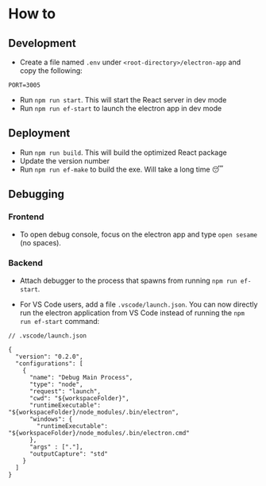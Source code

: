 # How to

## Development

- Create a file named `.env` under `<root-directory>/electron-app` and copy the following:

```
PORT=3005
```

- Run `npm run start`. This will start the React server in dev mode
- Run `npm run ef-start` to launch the electron app in dev mode

## Deployment

- Run `npm run build`. This will build the optimized React package
- Update the version number
- Run `npm run ef-make` to build the exe. Will take a long time 😴

## Debugging

### Frontend

- To open debug console, focus on the electron app and type `open sesame` (no spaces).

### Backend

- Attach debugger to the process that spawns from running `npm run ef-start`.

- For VS Code users, add a file `.vscode/launch.json`. You can now directly run the electron application from VS Code instead of running the  `npm run ef-start` command:

```
// .vscode/launch.json

{
  "version": "0.2.0",
  "configurations": [
    {
      "name": "Debug Main Process",
      "type": "node",
      "request": "launch",
      "cwd": "${workspaceFolder}",
      "runtimeExecutable": "${workspaceFolder}/node_modules/.bin/electron",
      "windows": {
        "runtimeExecutable": "${workspaceFolder}/node_modules/.bin/electron.cmd"
      },
      "args" : ["."],
      "outputCapture": "std"
    }
  ]
}
```
